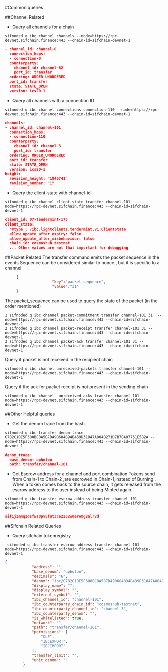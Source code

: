 #Common queries 

##Channel Related

- Query all channels for a chain
```shell
sifnoded q ibc channel channels --node=https://rpc-devnet.sifchain.finance:443 --chain-id=sifchain-devnet-1
```
```json
- channel_id: channel-0
  connection_hops:
  - connection-0
  counterparty:
    channel_id: channel-82
    port_id: transfer
  ordering: ORDER_UNORDERED
  port_id: transfer
  state: STATE_OPEN
  version: ics20-1

```

- Query all channels with a connection ID 
```shell
sifnoded q ibc channel connections connection-110 --node=https://rpc-devnet.sifchain.finance:443 --chain-id=sifchain-devnet-1
```
```json
channels:
- channel_id: channel-101
  connection_hops:
  - connection-110
  counterparty:
    channel_id: channel-3
    port_id: transfer
  ordering: ORDER_UNORDERED
  port_id: transfer
  state: STATE_OPEN
  version: ics20-1
height:
  revision_height: "1846741"
  revision_number: "1"
```
- Query the client-state with channel-id

```shell
sifnoded q ibc channel client-state transfer channel-101  --node=https://rpc-devnet.sifchain.finance:443 --chain-id=sifchain-devnet-1
````
```json
client_id: 07-tendermint-173
client_state:
  '@type': /ibc.lightclients.tendermint.v1.ClientState
  allow_update_after_expiry: false
  allow_update_after_misbehaviour: false
  chain_id: cosmoshub-testnet
  ... Other values are not that important for debugging

```

##Packet Related 
The transfer command emits the packet sequence in the events 
Sequence can be considered similar to nonce , but it is specific to a channel
```json
     {
                     "key":"packet_sequence",  
                     "value":"31"
     }
```

The packet_sequence can be used to query the state of the packet (in the order mentioned) 
```shell
1 sifnoded q ibc channel packet-commitment transfer channel-101 31  --node=https://rpc-devnet.sifchain.finance:443 --chain-id=sifchain-devnet-1
2 sifnoded q ibc channel packet-receipt transfer channel-101 31 --node=https://rpc-devnet.sifchain.finance:443 --chain-id=sifchain-devnet-1
3 sifnoded q ibc channel packet-ack transfer channel-101 31 --node=https://rpc-devnet.sifchain.finance:443 --chain-id=sifchain-devnet-1
```


Query if packet is not received in the recipient chain
```shell
sifnoded q ibc channel unreceived-packets transfer channel-101 --node=https://rpc-devnet.sifchain.finance:443 --chain-id=sifchain-devnet-1
```


Query if the ack for packet receipt is not present in the sending chain
```shell
sifnoded q ibc channel  unreceived-acks transfer channel-101 --node=https://rpc-devnet.sifchain.finance:443 --chain-id=sifchain-devnet-1
```

##Other Helpful queries
- Get the denom trace from the hash
```shell
sifnoded q ibc-transfer denom-trace C782C1DE5F380BC8A5B7D490684894B439D31847A004B271D7B7BA07751E582A --node=https://rpc-devnet.sifchain.finance:443 --chain-id=sifchain-devnet-1
```
```json
denom_trace:
  base_denom: uphoton
  path: transfer/channel-101

```

- Get Escrow address for a channel and port combination
Tokens send from Chain-1 to Chain-2 ,are escrowed in Chain-1,instead of Burning .
When a token comes back to the source chain, it gets released from the escrow address to the user instead of being Minted again.  
```shell
sifnoded q ibc-transfer escrow-address transfer channel-101 --node=https://rpc-devnet.sifchain.finance:443 --chain-id=sifchain-devnet-1
```
```json
sif1j3mmq2dsfws0pv5fut3ce2252w0ere8g2alrvd
```

##Sifchain Related Queries 
- Query sifchain tokenregistry 
```shell
 sifnoded q ibc-transfer escrow-address transfer channel-101 --node=https://rpc-devnet.sifchain.finance:443 --chain-id=sifchain-devnet-1
```
```json
{
            "address": "",
            "base_denom": "uphoton",
            "decimals": "6",
            "denom": "ibc/C782C1DE5F380BC8A5B7D490684894B439D31847A004B271D7B7BA07751E582A",
            "display_name": "",
            "display_symbol": "",
            "external_symbol": "",
            "ibc_channel_id": "channel-101",
            "ibc_counterparty_chain_id": "cosmoshub-testnet",
            "ibc_counterparty_channel_id": "channel-3",
            "ibc_counterparty_denom": "",
            "is_whitelisted": true,
            "network": "",
            "path": "transfer/channel-101",
            "permissions": [
                "CLP",
                "IBCEXPORT",
                "IBCIMPORT"
            ],
            "transfer_limit": "",
            "unit_denom": ""
        }
```
